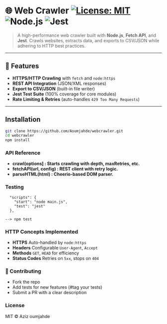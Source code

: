 # 🌐 Web Crawler [![License: MIT](https://img.shields.io/badge/License-MIT-yellow.svg)](https://opensource.org/licenses/MIT) ![Node.js](https://img.shields.io/badge/Node.js-18.x-green) ![Jest](https://img.shields.io/badge/Test%20Framework-Jest-red)

> A high-performance web crawler built with **Node.js**, **Fetch API**, and **Jest**. Crawls websites, extracts data, and exports to CSV/JSON while adhering to HTTP best practices.

---

## 🚀 Features
-  **HTTPS/HTTP Crawling** with `fetch` and `node:https`  
-  **REST API Integration** (JSON/XML responses)  
- **Export to CSV/JSON** (built-in file writer)  
-  **Jest Test Suite** (100% coverage for core modules)  
- **Rate Limiting & Retries** (auto-handles `429 Too Many Requests`)  

---

## Installation
```bash
git clone https://github.com/Aoumjahde/webcrawler.git
cd webcrawler
npm install
```
### API Reference
- **crawl(options] : Starts crawling with depth, maxRetries, etc.**
- **fetchAPI(url, config) : REST client with retry logic.**
- **parseHTML(html) : Cheerio-based DOM parser.**


### Testing

```
  "scripts": {
    "start": "node main.js",
    "test": "jest"
  },

--> npm test 

```

### HTTP Concepts Implemented

- **HTTPS** 	Auto-handled by ```node:https```
- **Headers** 	Configurable ```User-Agent```, ```Accept```
- **Methods**  ```GET```, ```HEAD``` for efficiency
- **Status Codes** Retries on ```5xx```, stops on ```404```

### 🤝 Contributing

- Fork the repo
- Add tests for new features (#tag your tests)
- Submit a PR with a clear description

### License

MIT © Aziz oumjahde
